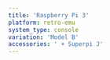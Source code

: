 ```yaml
---
title: 'Raspberry Pi 3'
platform: retro-emu
system_type: console
variation: 'Model B'
accessories: ' + Superpi J'
---
```

